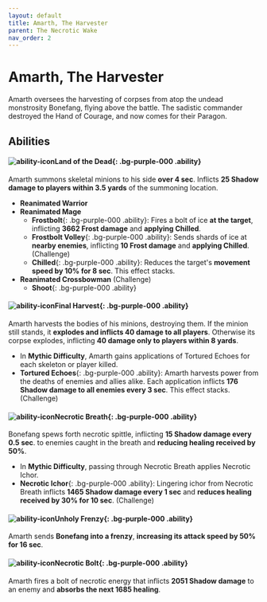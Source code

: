 ```yaml
---
layout: default
title: Amarth, The Harvester
parent: The Necrotic Wake
nav_order: 2
---
```


# Amarth, The Harvester

Amarth oversees the harvesting of corpses from atop the undead monstrosity Bonefang, flying above the battle. The sadistic commander destroyed the Hand of Courage, and now comes for their Paragon.

## Abilities

#### ![ability-icon](https://wow.zamimg.com/images/wow/icons/large/spell_shadow_nightofthedead.jpg)**Land of the Dead**{: .bg-purple-000 .ability}
  Amarth summons skeletal minions to his side **over 4 sec**. Inflicts **25 Shadow damage to players within 3.5 yards** of the summoning location.
  - **Reanimated Warrior**
  - **Reanimated Mage**
    - **Frostbolt**{: .bg-purple-000 .ability}: Fires a bolt of ice **at the target**, inflicting **3662 Frost damage** and **applying Chilled**.
    - **Frostbolt Volley**{: .bg-purple-000 .ability}: Sends shards of ice at **nearby enemies**, inflicting **10 Frost damage** and **applying Chilled**. (Challenge)
    - **Chilled**{: .bg-purple-000 .ability}: Reduces the target's **movement speed by 10% for 8 sec**. This effect stacks.
  - **Reanimated Crossbowman** (Challenge)
    - **Shoot**{: .bg-purple-000 .ability}

#### ![ability-icon](https://wow.zamimg.com/images/wow/icons/large/spell_necro_deathlyecho.jpg)**Final Harvest**{: .bg-purple-000 .ability}
Amarth harvests the bodies of his minions, destroying them.
If the minion still stands, it **explodes and inflicts 40 damage to all players**. Otherwise its corpse explodes, inflicting **40 damage only to players within 8 yards**.
  - In **Mythic Difficulty**, Amarth gains applications of Tortured Echoes for each skeleton or player killed.
  - **Tortured Echoes**{: .bg-purple-000 .ability}: Amarth harvests power from the deaths of enemies and allies alike. Each application inflicts **176 Shadow damage to all enemies every 3 sec**.
  This effect stacks. (Challenge)

#### ![ability-icon](https://wow.zamimg.com/images/wow/icons/large/spell_necro_inevitableend.jpg)**Necrotic Breath**{: .bg-purple-000 .ability}
Bonefang spews forth necrotic spittle, inflicting **15 Shadow damage every 0.5 sec**. to enemies caught in the breath and **reducing healing received by 50%**.
  - In **Mythic Difficulty**, passing through Necrotic Breath applies Necrotic Ichor.
  - **Necrotic Ichor**{: .bg-purple-000 .ability}: Lingering ichor from Necrotic Breath inflicts **1465 Shadow damage every 1 sec** and **reduces healing received by 30% for 10 sec**. (Challenge)

#### ![ability-icon](https://wow.zamimg.com/images/wow/icons/large/spell_shadow_unholyfrenzy.jpg)**Unholy Frenzy**{: .bg-purple-000 .ability}
Amarth sends **Bonefang into a frenzy**, **increasing its attack speed by 50% for 16 sec**.

#### ![ability-icon](https://wow.zamimg.com/images/wow/icons/large/spell_necro_voodooblast.jpg)**Necrotic Bolt**{: .bg-purple-000 .ability}
Amarth fires a bolt of necrotic energy that inflicts **2051 Shadow damage** to an enemy and **absorbs the next 1685 healing**.
